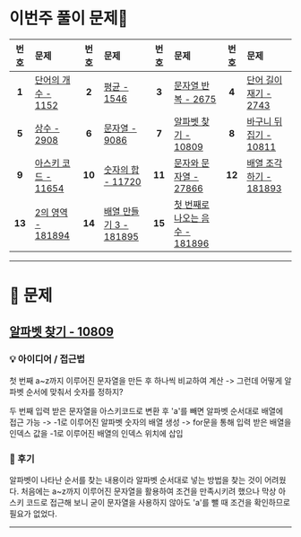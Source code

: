 # 이번주 풀이 문제🧩

| 번호 | 문제 | 번호 | 문제 | 번호 | 문제 | 번호 | 문제 |
|:--:|:--|:--:|:--|:--:|:--|:--:|:--|
| **1** | [단어의 개수 - 1152](https://www.acmicpc.net/problem/1152) | **2** | [평균 - 1546](https://www.acmicpc.net/problem/1546) | **3** | [문자열 반복 - 2675](https://www.acmicpc.net/problem/2675) | **4** | [단어 길이 재기 - 2743](https://www.acmicpc.net/problem/2743) |
| **5** | [상수 - 2908](https://www.acmicpc.net/problem/2908) | **6** | [문자열 - 9086](https://www.acmicpc.net/problem/9086) | **7** | [알파벳 찾기 - 10809](https://www.acmicpc.net/problem/10809) | **8** | [바구니 뒤집기 - 10811](https://www.acmicpc.net/problem/10811) |
| **9** | [아스키 코드 - 11654](https://www.acmicpc.net/problem/11654) | **10** | [숫자의 합 - 11720](https://www.acmicpc.net/problem/11720) | **11** | [문자와 문자열 - 27866](https://www.acmicpc.net/problem/27866) | **12** | [배열 조각하기 - 181893](https://school.programmers.co.kr/learn/courses/30/lessons/181893) |
| **13** | [2의 영역 - 181894](https://school.programmers.co.kr/learn/courses/30/lessons/181894) | **14** | [배열 만들기 3 - 181895](https://school.programmers.co.kr/learn/courses/30/lessons/181895) | **15** | [첫 번째로 나오는 음수 - 181896](https://school.programmers.co.kr/learn/courses/30/lessons/181896) |  |

---

# 🧩 문제

## [알파벳 찾기 - 10809](https://www.acmicpc.net/problem/10809)

### 💡 아이디어 / 접근법
첫 번째
a~z까지 이루어진 문자열을 만든 후 하나씩 비교하여 계산 
-> 그런데 어떻게 알파벳 순서에 맞춰서 숫자를 정하지?

두 번째 
입력 받은 문자열을 아스키코드로 변환 후 'a'를 빼면 알파벳 순서대로 배열에 접근 가능 
-> -1로 이루어진 알파벳 숫자의 배열 생성
-> for문을 통해 입력 받은 배열을 인덱스 값을 -1로 이루어진 배열의 인덱스 위치에 삽입 


### 🤔 후기
알파벳이 나타난 순서를 찾는 내용이라 알파벳 순서대로 넣는 방법을 찾는 것이 어려웠다. 
처음에는 a~z까지 이루어진 문자열을 활용하여 조건을 만족시키려 했으나 막상 아스키 코드로 접근해 보니 굳이 문자열을 사용하지 않아도 'a'를 뺄 때 조건을 확인하므로 필요가 없었다.
 
---

